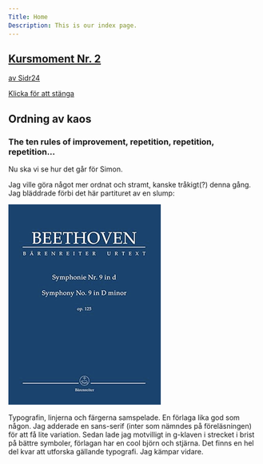 ```yaml
---
Title: Home
Description: This is our index page.
---
```


<a href="#start">
    <div class="preludium" id="start">
        <h2>Kursmoment Nr. 2</h2>
        <p>av Sidr24</p>
        <p class="close-info">Klicka för att stänga</p>
    </div>
</a>

## Ordning av kaos
### The ten rules of improvement, repetition, repetition, repetition...

Nu ska vi se hur det går för Simon.

Jag ville göra något mer ordnat och stramt, kanske tråkigt(?) denna gång.
Jag bläddrade förbi det här partituret av en slump:

![Ett partitur för Beethovens 9a](assets/img/partitur.png "Partitur")

Typografin, linjerna och färgerna samspelade. En förlaga lika god som någon.
Jag adderade en sans-serif (inter som nämndes på föreläsningen) för att få lite variation.
Sedan lade jag motvilligt in g-klaven i strecket i brist på bättre symboler, förlagan har en cool björn och stjärna.
Det finns en hel del kvar att utforska gällande typografi. Jag kämpar vidare.


<!-- 
### Att skapa ordning av kaos.

Hej jag heter Simon. Jag gillar färg och form, men jag vet inte hur man systematiserar det.  
Kan vi ändra på det? Kanske med Emils hjälp __vi får se!__
  
   
Vi börjar med det här så får vi fixa till det sen.  
![](assets/img/untitled-1.png "2 drasuter i solnedgången") -->

